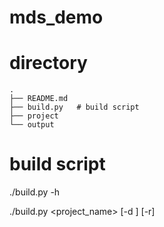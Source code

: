 # mds_demo

# directory
```
.
├── README.md
├── build.py   # build script
├── project
└── output
```

# build script
./build.py -h

./build.py <project_name> [-d <dotfile>] [-r]

